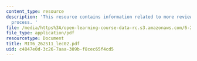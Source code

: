 ```yaml
---
content_type: resource
description: 'This resource contains information related to more review; the Bernoulli
  process. '
file: /media/https%3A/open-learning-course-data-rc.s3.amazonaws.com/6-262-discrete-stochastic-processes-spring-2011/c4847e0d3c267aaa309bf8cec65f4cd5_MIT6_262S11_lec02.pdf
file_type: application/pdf
resourcetype: Document
title: MIT6_262S11_lec02.pdf
uid: c4847e0d-3c26-7aaa-309b-f8cec65f4cd5
---
```

